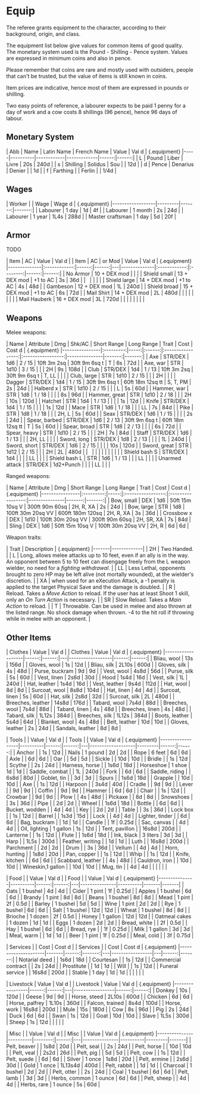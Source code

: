
# Equip

The referee grants equipment to the character, according to their background, origin, and class.

The equipment list below give values for common items of good quality. The monetary system used is the Pound - Shilling - Pence system. Values are expressed in minimum coins and also in pence.

Please remember that coins are rare and mostly used with outsiders, people that can't be trusted, but the value of items is still known in coins.

Item prices are indicative, hence most of them are expressed in pounds or shilling.

Two easy points of reference, a labourer expects to be paid 1 penny for a day of work and a cow costs 8 shillings (96 pence), hence 96 days of labour.


## Monetary System

| Abb | Name     | Latin Name | French Name | Value | Val d | {.equipment}
|-----|----------|------------|-------------|------:|------:|
| L   | Pound    | Liber      | Livre       |   20s |  240d |
| s   | Shilling | Solidus    | Sou         |       |   12d |
| d   | Pence    | Denarius   | Denier      |       |    1d |
| f   | Farthing |            | Ferlin      |       |  1/4d |


## Wages

| Worker           |         | Wage   | Wage d | {.equipment}
|------------------|---------|-------:|-------:|
| Labourer         | 1 day   |     1d |     4f |
| Labourer         | 1 month |     2s |    24d |
| Labourer         | 1 year  |   1L4s |   288d |
| Master craftsman | 1 day   |     5d |    20f |


## Armor

TODO

| Item         | AC           | Value | Val d |   | Item         | AC           | or Mod   | Value | Val d | {.equipment}
|--------------|:------------:|------:|------:|---|--------------|:------------:|:--------:|------:|------:|
| No Armor     | 10 + DEX mod |       |       |   | Shield small | 13 + DEX mod | +1 to AC |    3s |   36d |
| &nbsp;       |              |       |       |   | Shield large | 14 + DEX mod | +1 to AC |    4s |   48d |
| Gambeson     | 12 + DEX mod |    1L |  240d |   | Shield broad | 15 + DEX mod | +1 to AC |    6s |   72d |
| Mail Shirt   | 14 + DEX mod |    2L |  480d |   | | | | | | |
| Mail Hauberk | 16 + DEX mod |    3L |  720d |   | | | | | | |


## Weapons

Melee weapons:

| Name           | Attribute | Dmg  | Shk/AC | Short Range       | Long Range        | Trait         |   Cost | Cost d | {.equipment}
|----------------|:---------:|-----:|:------:|:-----------------:|:-----------------:|---------------|-------:|-------:|
| Axe            | STR/DEX   |  1d6 | 2 / 15 | 10ft 3m 2sq       | 30ft 9m 6sq t     | T             |     6s |    72d |
| Axe, war       | STR       | 1d10 | 3 / 15 |                   |                   | 2H            |     9s |   108d |
| Club           | STR/DEX   |  1d4 | 1 / 13 | 10ft 3m 2sq       | 30ft 9m 6sq t     | T, LL         |        |        |
| Club, large    | STR       | 1d10 | 2 / 15 |                   |                   | 2H            |        |        |
| Dagger         | STR/DEX   |  1d4 | 1 / 15 | 30ft 9m 6sq t     | 60ft 18m 12sq tt  | S, T, PM      |     2s |    24d |
| Halberd      x | STR       | 1d10 | 2 / 15 |                   |                   | L             |     5s |    60d |
| Hammer, war    | STR       |  1d8 | 1 / 18 |                   |                   |               |     8s |    96d |
| Hammer, great  | STR       | 1d10 | 2 / 18 |                   |                   | 2H            |    10s |   120d |
| Hatchet        | STR       |  1d4 | 1 / 13 |                   |                   |               |     1s |    12d |
| Knife          | STR/DEX   |  1d4 | 1 / 15 |                   |                   |               |     1s |    12d |
| Mace           | STR       |  1d6 | 1 / 18 |                   |                   | LL            |     7s |    84d |
| Pike           | STR       |  1d8 | 1 / 18 |                   |                   | 2H, L         |     5s |    60d |
| Seax           | STR/DEX   |  1d6 | 1 / 15 |                   |                   |               |     2s |    24d |
| Spear, barbed  | STR/DEX   |  1d6 | 2 / 13 | 30ft 9m 6sq t     | 60ft 18m 12sq tt  | T             |     5s |    60d |
| Spear, broad   | STR       |  1d8 | 2 / 13 |                   |                   |               |     6s |    72d |
| Spear, heavy   | STR       | 1d10 | 2 / 15 |                   |                   | 2H            |     7s |    84d |
| Staff          | STR/DEX   |  1d6 | 1 / 13 |                   |                   | 2H, LL        |        |        |
| Sword, long    | STR/DEX   |  1d8 | 2 / 13 |                   |                   |               |     1L |   240d |
| Sword, short   | STR/DEX   |  1d6 | 2 / 15 |                   |                   |               |    10s |   120d |
| Sword, great   | STR       | 1d12 | 2 / 15 |                   |                   | 2H            |     2L |   480d |
| &nbsp;         |           |      |        |                   |                   |               |        |        |
| Shield bash S  | STR/DEX   |  1d4 |        |                   |                   | LL            |        |        |
| Shield bash L  | STR       |  1d6 | 1 / 13 |                   |                   | LL            |        |        |
| Unarmed attack | STR/DEX   | 1d2+Punch |   |                   |                   | LL            |        |        |

Ranged weapons:

| Name           | Attribute | Dmg  | Short Range       | Long Range        | Trait         |   Cost | Cost d | {.equipment}
|----------------|:---------:|-----:|:-----------------:|:-----------------:|---------------|-------:|-------:|
| Bow, small     | DEX       |  1d6 | 50ft 15m 10sq V   | 300ft 90m 60sq    | 2H, R, XA     |     2s |    24d |
| Bow, large     | STR       |  1d8 | 100ft 30m 20sq VV | 600ft 180m 120sq  | 2H, R, XA     |     3s |    36d |
| Crossbow     x | DEX       | 1d10 | 100ft 30m 20sq VV | 300ft 90m 60sq    | 2H, SR, XA    |     7s |    84d |
| Sling          | DEX       |  1d6 | 50ft 15m 10sq V   | 100ft 30m 20sq VV | 2H, R         |     6d |     6d |

Weapon traits:

| Trait | Description | {.equipment}
|-------|-------------|
| 2H    | Two Handed. |
| L     | Long, allows melee attacks up to 10 feet, even if an ally is in the way. An opponent between 5 to 10 feet can disengage freely from the L weapon wielder, no need for a _fighting withdrawal_. |
| LL    | Less Lethal, opponents brought to zero HP may be left alive (not mortally wounded), at the wielder's discretion. |
| XA    | when used for an eXecution Attack, a -1 penalty is applied to the target Physical Save and the damage is doubled. |
| R     | Reload. Takes a _Move Action_ to reload. If the user has at least Shoot 1 skill, only an _On Turn Action_ is necessary. |
| SR    | Slow Reload. Takes a _Main Action_ to reload. |
| T     | Throwable. Can be used in melee and also thrown at the listed range. No shock damage when thrown. -4 to the hit roll if throwing while in melee with an opponent. |


## Other Items

| Clothes           | Value | Val d |   | Clothes          | Value | Val d | {.equipment}
|-------------------|------:|------:|---|------------------|------:|------:|
| Bliau, wool       |   13s |  156d |   | Gloves, wool     |    1s |   12d |
| Bliau, silk       | 2L10s |  600d |   | Gloves, silk     |    4s |   48d |
| Purse, buckram    |    9d |    9d |   | Vest, wool       |  4s8d |   56d |
| Purse, silk       |    5s |   60d |   | Vest, linen      |  2s6d |   30d |
| Hood              |  1s4d |   16d |   | Vest, silk       |    1L |  240d |
| Hat, leather      |  1s4d |   16d |   | Vest, leather    |  9s4d |  112d |
| Hat, wool         |    8d |    8d |   | Surcoat, wool    |  8s8d |  104d |
| Hat, linen        |    4d |    4d |   | Surcoat, linen   |    5s |   60d |
| Hat, silk         |  2s8d |   32d |   | Surcoat, silk    |    2L |  480d |
| Breeches, leather | 14s8d |  176d |   | Tabard, wool     |  7s4d |   88d |
| Breeches, wool    |  7s4d |   88d |   | Tabard, linen    |    4s |   48d |
| Breeches, linen   |    4s |   48d |   | Tabard, silk     | 1L12s |  384d |
| Breeches, silk    | 1L12s |  384d |   | Boots, leather   |  5s4d |   64d |
| Blanket, wool     |    4s |   48d |   | Belt, leather    |   10d |   10d |
| Gloves, leather   |    2s |   24d |   | Sandals, leather |    8d |    8d |

| Tools            |          | Value | Val d |   | Tools             |         | Value | Val d | {.equipment}
|------------------|----------|------:|------:|---|-------------------|---------|------:|------:|
| Anchor           |          |    1s |   12d |   | Nails             | 1 pound |    2d |    2d |
| Rope             | 6 feet   |    6d |    6d |   | Axle              |         |    6d |    6d |
| Oar              |          |    5d |    5d |   | Sickle            |         |   10d |   10d |
| Bridle           |          |    1s |   12d |   | Scythe            |         |    2s |   24d |
| Harness, horse   |          |  1s6d |   18d |   | Horseshoe         | 1 shoe  |    1d |    1d |
| Saddle, combat   |          |    1L |  240d |   | Fork              |         |    6d |    6d |
| Saddle, riding   |          |  6s8d |   80d |   | Goblet, tin       |         |    3d |    3d |
| Spurs            |          |  1s6d |   18d |   | Grapple           |         |   10d |   10d |
| Axe              |          |    1s |   12d |   | Harpoon           |         |  3s4d |   40d |
| Cradle           |          |    9d |    9d |   | Lever             |         |    9d |    9d |
| Coffin           |          |    9d |    9d |   | Hammer            |         |    6d |    6d |
| Chair            |          |    1s |   12d |   | Crowbar           |         |    9d |    9d |
| Plow             |          |    4s |   48d |   | Pickaxe           |         |    8d |    8d |
| Snowshoes        |          |    3s |   36d |   | Pipe              |         |    2d |    2d |
| Wheel            |          |  1s6d |   18d |   | Bottle            |         |    6d |    6d |
| Bucket, wodden   |          |    4d |    4d |   | Key               |         |    2d |    2d |
| Table            |          |    3s |   36d |   | Lock box          |         |    1s |   12d |
| Barrel           |          |  1s3d |   15d |   | Lock              |         |    4d |    4d |
| Lighter, tinder  |          |    6d |    6d |   | Bag, buckram      |         |    1d |    1d |
| Candle           |          |    1f | 0.25d |   | Sac, canvas       |         |    4d |    4d |
| Oil, lighting    | 1 gallon |    1s |   12d |   | Tent, pavillon    |         | 16s8d |  200d |
| Lanterne         |          |    1s |   12d |   | Flute             |         |  1s6d |   18d |
| Ink, black       | 3 liters |    3d |    3d |   | Harp              |         |  1L5s |  300d |
| Feather, writing |          |    1d |    1d |   | Luth              |         | 16s8d |  200d |
| Parchment        |          |    2d |    2d |   | Drum              |         |    3s |   36d |
| Vellum           |          |    4d |    4d |   | Horn, hunting     |         |  1s8d |   20d |
| Pan, copper      |          |    1s |   12d |   | Whip              |         |    1s |   12d |
| Knife, kitchen   |          |    6d |    6d |   | Scabbard, leather |         |    4s |   48d |
| Cauldron, iron   |          |   10d |   10d |   | Wineskin,1 gallon |         |   10d |   10d |
| Mug, tin         |          |    4d |    4d |   | | | | |

| Food          |          | Value | Val d |   | Food          |          | Value | Val d | {.equipment}
|---------------|----------|------:|------:|---|---------------|----------|-------|-------|
| Oats          | 1 bushel |    4d |    4d |   | Cider         |   1 pint |    1f | 0.25d |
| Apples        | 1 bushel |    6d |    6d |   | Brandy        |   1 pint |    8d |    8d |
| Beans         | 1 bushel |    8d |    8d |   | Mead          |   1 pint |    2f |  0.5d |
| Barley        | 1 bushel |    5d |    5d |   | Wine          |   1 pint |    2d |    2d |
| Rye           | 1 bushel |    6d |    6d |   | Salt          | 1 bushel |   12d |   12d |
| Wheat         | 1 bushel |    8d |    8d |   | Brioche       |  1 dozen |    2f |  0.5d |
| Honey         | 1 gallon |   12d |   12d |   | Oatmeal cakes |  1 dozen |    1d |    1d |
| Eggs          |  1 dozen |    2d |    2d |   | Bread, white  |          |    2f |  0.5d |
| Hay           | 1 bushel |    6d |    6d |   | Bread, rye    |          |    1f | 0.25d |
| Milk          | 1 gallon |    3d |    3d |   | Meal, warm    |          |    1d |    1d |
| Beer          |   1 pint |    1f | 0.25d |   | Meal, cold    |          |    3f | 0.75d |

| Services            |       | Cost  | Cost d |   | Services        |   | Cost  | Cost d | {.equipment}
|---------------------|-------|------:|-------:|---|-----------------|---|------:|-------:|
| Notarial deed       |       |  1s6d |    18d |   | Courtesan       |   |    1s |    12d |
| Commercial contract |       |    2s |    24d |   | Prostitute      |   |    1d |     1d |
| Will                |       |    1s |    12d |   | Funeral service |   | 16s8d |   200d |
| Stable              | 1 day |    1d |     1d |   | | | | |

| Livestock       | Value | Val d |   | Livestock       | Value | Val d | {.equipment}
|-----------------|------:|------:|---|-----------------|------:|------:|
| Donkey          |   10s |  120d |   | Geese           |    9d |    9d |
| Horse, steed    | 2L10s |  600d |   | Chicken         |    6d |    6d |
| Horse, palfrey  | 1L10s |  360d |   | Falcon, trained |  8s4d |  100d |
| Horse, work     | 16s8d |  200d |   | Mule            |   15s |  180d |
| Cow             |    8s |   96d |   | Pig             |    2s |   24d |
| Duck            |    6d |    6d |   | Swan            |    1s |   12d |
| Goat            |   10d |   10d |   | Slave           |  1L5s |  300d |
| Sheep           |    1s |   12d |   | | | |

| Misc          |          | Value   | Val d |   | Misc          |          | Value   | Val d | {.equipment}
|---------------|----------|--------:|------:|---|---------------|----------|---------|-------|
| Pelt, beaver  |          |    1s8d |   20d |   | Pelt, seal    |          |      2s |   24d |
| Pelt, horse   |          |     10d |   10d |   | Pelt, veal    |          |    2s2d |   26d |
| Pelt, pig     |          |      5d |    5d |   | Pelt, cow     |          |      1s |   12d |
| Pelt, suede   |          |      6d |    6d |   | Silver        | 1 once   |    1s8d |   20d |
| Pelt, ermine  |          |    2s6d |   30d |   | Gold          | 1 once   | 1L13s4d |  400d |
| Pelt, rabbit  |          |      1d |    1d |   | Charcoal      | 1 bushel |      2d |    2d |
| Pelt, otter   |          |      2s |   24d |   | Coal          | 1 bushel |      6d |    6d |
| Pelt, lamb    |          |      3d |    3d |   | Herbs, common | 1 ounce  |      6d |    6d |
| Pelt, sheep   |          |      4d |    4d |   | Herbs, rare   | 1 ounce  |      5s |   60d |

